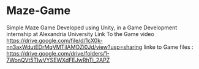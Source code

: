 # Maze-Game
Simple Maze Game Developed using Unity, in a Game Development internship at Alexandria University
Link To the Game video 
https://drive.google.com/file/d/1cX0k-nn3axWdutEDrMqVMTilAMOZi0Jd/view?usp=sharing
linke to Game files :
https://drive.google.com/drive/folders/1-7WonQVt5TIwVYSEWXdFEJwRhTi_2APZ
